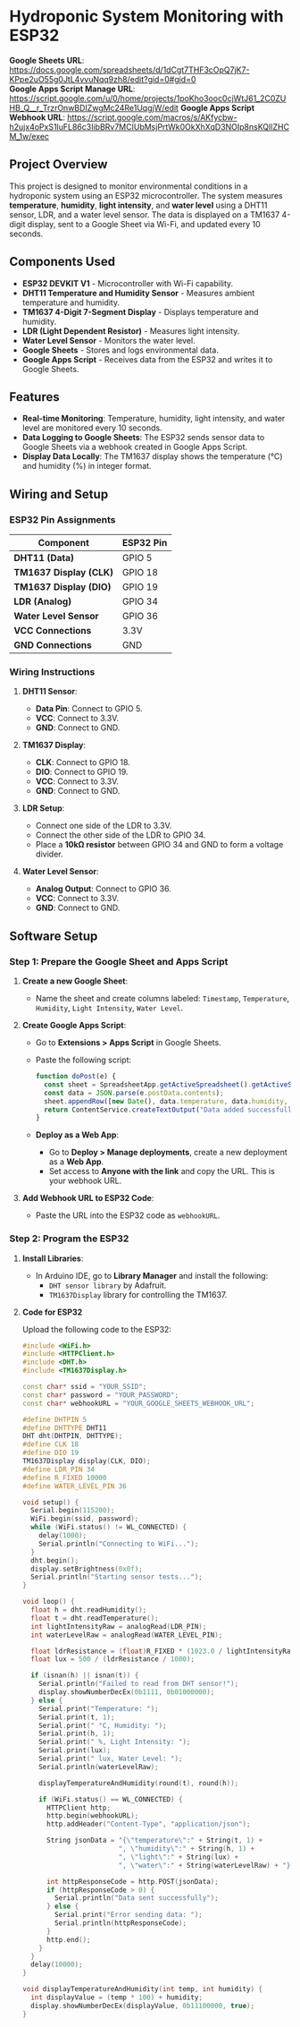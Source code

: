# Hydroponic System Monitoring with ESP32

**Google Sheets URL**: https://docs.google.com/spreadsheets/d/1dCgt7THF3cOpQ7jK7-KPpe2uO55g0JtL4vvuNqq9zh8/edit?gid=0#gid=0   
**Google Apps Script Manage URL**: https://script.google.com/u/0/home/projects/1poKho3ooc0cjWtJ61_2C0ZUHB_Q__r_TrzrOnwBDIZwgMc24Re1UqgjW/edit
**Google Apps Script Webhook URL**: https://script.google.com/macros/s/AKfycbw-h2ujx4oPxS1luFL86c3IibBRv7MCIUbMsjPrtWk0OkXhXqD3NOIp8nsKQIlZHCM_1w/exec 
## Project Overview

This project is designed to monitor environmental conditions in a hydroponic system using an ESP32 microcontroller. The system measures **temperature**, **humidity**, **light intensity**, and **water level** using a DHT11 sensor, LDR, and a water level sensor. The data is displayed on a TM1637 4-digit display, sent to a Google Sheet via Wi-Fi, and updated every 10 seconds.

## Components Used
- **ESP32 DEVKIT V1** - Microcontroller with Wi-Fi capability.
- **DHT11 Temperature and Humidity Sensor** - Measures ambient temperature and humidity.
- **TM1637 4-Digit 7-Segment Display** - Displays temperature and humidity.
- **LDR (Light Dependent Resistor)** - Measures light intensity.
- **Water Level Sensor** - Monitors the water level.
- **Google Sheets** - Stores and logs environmental data.
- **Google Apps Script** - Receives data from the ESP32 and writes it to Google Sheets.

## Features
- **Real-time Monitoring**: Temperature, humidity, light intensity, and water level are monitored every 10 seconds.
- **Data Logging to Google Sheets**: The ESP32 sends sensor data to Google Sheets via a webhook created in Google Apps Script.
- **Display Data Locally**: The TM1637 display shows the temperature (°C) and humidity (%) in integer format.

## Wiring and Setup

### ESP32 Pin Assignments
| Component                | ESP32 Pin        |
|--------------------------|------------------|
| **DHT11 (Data)**         | GPIO 5           |
| **TM1637 Display (CLK)** | GPIO 18          |
| **TM1637 Display (DIO)** | GPIO 19          |
| **LDR (Analog)**         | GPIO 34          |
| **Water Level Sensor**   | GPIO 36          |
| **VCC Connections**      | 3.3V             |
| **GND Connections**      | GND              |

### Wiring Instructions
1. **DHT11 Sensor**:
   - **Data Pin**: Connect to GPIO 5.
   - **VCC**: Connect to 3.3V.
   - **GND**: Connect to GND.

2. **TM1637 Display**:
   - **CLK**: Connect to GPIO 18.
   - **DIO**: Connect to GPIO 19.
   - **VCC**: Connect to 3.3V.
   - **GND**: Connect to GND.

3. **LDR Setup**:
   - Connect one side of the LDR to 3.3V.
   - Connect the other side of the LDR to GPIO 34.
   - Place a **10kΩ resistor** between GPIO 34 and GND to form a voltage divider.

4. **Water Level Sensor**:
   - **Analog Output**: Connect to GPIO 36.
   - **VCC**: Connect to 3.3V.
   - **GND**: Connect to GND.

## Software Setup

### Step 1: Prepare the Google Sheet and Apps Script

1. **Create a new Google Sheet**:
   - Name the sheet and create columns labeled: `Timestamp`, `Temperature`, `Humidity`, `Light Intensity`, `Water Level`.

2. **Create Google Apps Script**:
   - Go to **Extensions > Apps Script** in Google Sheets.
   - Paste the following script:

     ```javascript
     function doPost(e) {
       const sheet = SpreadsheetApp.getActiveSpreadsheet().getActiveSheet();
       const data = JSON.parse(e.postData.contents);
       sheet.appendRow([new Date(), data.temperature, data.humidity, data.light, data.water]);
       return ContentService.createTextOutput("Data added successfully");
     }
     ```

   - **Deploy as a Web App**:
     - Go to **Deploy > Manage deployments**, create a new deployment as a **Web App**.
     - Set access to **Anyone with the link** and copy the URL. This is your webhook URL.

3. **Add Webhook URL to ESP32 Code**:
   - Paste the URL into the ESP32 code as `webhookURL`.

### Step 2: Program the ESP32

1. **Install Libraries**:
   - In Arduino IDE, go to **Library Manager** and install the following:
     - `DHT sensor library` by Adafruit.
     - `TM1637Display` library for controlling the TM1637.

2. **Code for ESP32**

   Upload the following code to the ESP32:

   ```cpp
   #include <WiFi.h>
   #include <HTTPClient.h>
   #include <DHT.h>
   #include <TM1637Display.h>

   const char* ssid = "YOUR_SSID";
   const char* password = "YOUR_PASSWORD";
   const char* webhookURL = "YOUR_GOOGLE_SHEETS_WEBHOOK_URL";

   #define DHTPIN 5
   #define DHTTYPE DHT11
   DHT dht(DHTPIN, DHTTYPE);
   #define CLK 18
   #define DIO 19
   TM1637Display display(CLK, DIO);
   #define LDR_PIN 34
   #define R_FIXED 10000
   #define WATER_LEVEL_PIN 36

   void setup() {
     Serial.begin(115200);
     WiFi.begin(ssid, password);
     while (WiFi.status() != WL_CONNECTED) {
       delay(1000);
       Serial.println("Connecting to WiFi...");
     }
     dht.begin();
     display.setBrightness(0x0f);
     Serial.println("Starting sensor tests...");
   }

   void loop() {
     float h = dht.readHumidity();
     float t = dht.readTemperature();
     int lightIntensityRaw = analogRead(LDR_PIN);
     int waterLevelRaw = analogRead(WATER_LEVEL_PIN);

     float ldrResistance = (float)R_FIXED * (1023.0 / lightIntensityRaw - 1);
     float lux = 500 / (ldrResistance / 1000);

     if (isnan(h) || isnan(t)) {
       Serial.println("Failed to read from DHT sensor!");
       display.showNumberDecEx(0b1111, 0b01000000);
     } else {
       Serial.print("Temperature: ");
       Serial.print(t, 1);
       Serial.print(" °C, Humidity: ");
       Serial.print(h, 1);
       Serial.print(" %, Light Intensity: ");
       Serial.print(lux);
       Serial.print(" lux, Water Level: ");
       Serial.println(waterLevelRaw);

       displayTemperatureAndHumidity(round(t), round(h));

       if (WiFi.status() == WL_CONNECTED) {
         HTTPClient http;
         http.begin(webhookURL);
         http.addHeader("Content-Type", "application/json");

         String jsonData = "{\"temperature\":" + String(t, 1) + 
                           ", \"humidity\":" + String(h, 1) + 
                           ", \"light\":" + String(lux) + 
                           ", \"water\":" + String(waterLevelRaw) + "}";

         int httpResponseCode = http.POST(jsonData);
         if (httpResponseCode > 0) {
           Serial.println("Data sent successfully");
         } else {
           Serial.print("Error sending data: ");
           Serial.println(httpResponseCode);
         }
         http.end();
       }
     }
     delay(10000);
   }

   void displayTemperatureAndHumidity(int temp, int humidity) {
     int displayValue = (temp * 100) + humidity;
     display.showNumberDecEx(displayValue, 0b11100000, true);
   }
